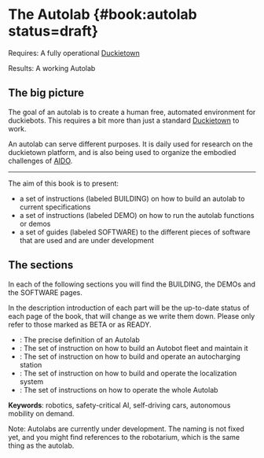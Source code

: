 # The Autolab {#book:autolab status=draft}

<div class='requirements' markdown="1">

Requires: A fully operational [Duckietown](+opmanual_duckietown#duckietowns)

Results: A working Autolab
</div>



## The big picture

The goal of an autolab is to create a human free, automated environment for duckiebots. This requires a bit more than just a standard [Duckietown](+opmanual_duckietown#duckietowns) to work. 

An autolab can serve different purposes. It is daily used for research on the duckietown platform, and is also being used to organize the embodied challenges of [AIDO]((+AIDO#AIDO)).

___

The aim of this book is to present:

- a set of instructions (labeled BUILDING) on how to build an autolab to current specifications
- a set of instructions (labeled DEMO) on how to run the autolab functions or demos
- a set of guides (labeled SOFTWARE) to the different pieces of software that are used and are under development

## The sections

In each of the following sections you will find the BUILDING, the DEMOs and the SOFTWARE pages.

In the description introduction of each part will be the up-to-date status of each page of the book, that will change as we write them down. Please only refer to those marked as BETA or as READY. 

- [](#autolab-definition) : The precise definition of an Autolab
- [](#autolab-fleet) : The set of instruction on how to build an Autobot fleet and maintain it
- [](#autolab-auto-charging) : The set of instruction on how to build and operate an autocharging station
- [](#autolab-localization) : The set of instruction on how to build and operate the localization system
- [](#autolab-operation-manual) : The set of instructions on how to operate the whole Autolab


**Keywords**: robotics, safety-critical AI, self-driving cars, autonomous mobility on demand.

Note: Autolabs are currently under development. The naming is not fixed yet, and you might find references to the robotarium, which is the same thing as the autolab.
